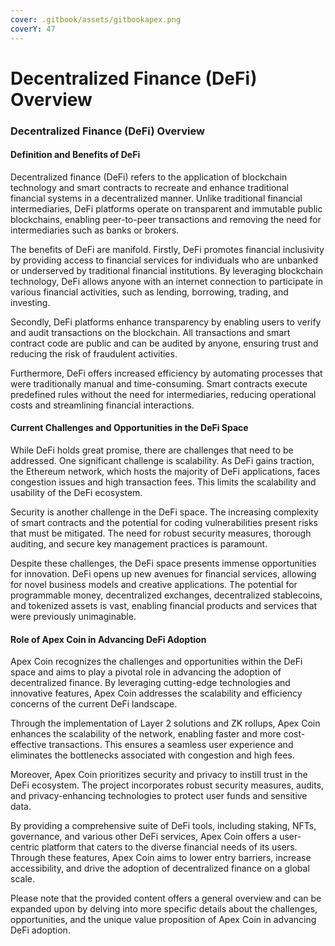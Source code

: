 ```yaml
---
cover: .gitbook/assets/gitbookapex.png
coverY: 47
---
```


# Decentralized Finance (DeFi) Overview

### Decentralized Finance (DeFi) Overview

#### Definition and Benefits of DeFi

Decentralized finance (DeFi) refers to the application of blockchain technology and smart contracts to recreate and enhance traditional financial systems in a decentralized manner. Unlike traditional financial intermediaries, DeFi platforms operate on transparent and immutable public blockchains, enabling peer-to-peer transactions and removing the need for intermediaries such as banks or brokers.

The benefits of DeFi are manifold. Firstly, DeFi promotes financial inclusivity by providing access to financial services for individuals who are unbanked or underserved by traditional financial institutions. By leveraging blockchain technology, DeFi allows anyone with an internet connection to participate in various financial activities, such as lending, borrowing, trading, and investing.

Secondly, DeFi platforms enhance transparency by enabling users to verify and audit transactions on the blockchain. All transactions and smart contract code are public and can be audited by anyone, ensuring trust and reducing the risk of fraudulent activities.

Furthermore, DeFi offers increased efficiency by automating processes that were traditionally manual and time-consuming. Smart contracts execute predefined rules without the need for intermediaries, reducing operational costs and streamlining financial interactions.

#### Current Challenges and Opportunities in the DeFi Space

While DeFi holds great promise, there are challenges that need to be addressed. One significant challenge is scalability. As DeFi gains traction, the Ethereum network, which hosts the majority of DeFi applications, faces congestion issues and high transaction fees. This limits the scalability and usability of the DeFi ecosystem.

Security is another challenge in the DeFi space. The increasing complexity of smart contracts and the potential for coding vulnerabilities present risks that must be mitigated. The need for robust security measures, thorough auditing, and secure key management practices is paramount.

Despite these challenges, the DeFi space presents immense opportunities for innovation. DeFi opens up new avenues for financial services, allowing for novel business models and creative applications. The potential for programmable money, decentralized exchanges, decentralized stablecoins, and tokenized assets is vast, enabling financial products and services that were previously unimaginable.

#### Role of Apex Coin in Advancing DeFi Adoption

Apex Coin recognizes the challenges and opportunities within the DeFi space and aims to play a pivotal role in advancing the adoption of decentralized finance. By leveraging cutting-edge technologies and innovative features, Apex Coin addresses the scalability and efficiency concerns of the current DeFi landscape.

Through the implementation of Layer 2 solutions and ZK rollups, Apex Coin enhances the scalability of the network, enabling faster and more cost-effective transactions. This ensures a seamless user experience and eliminates the bottlenecks associated with congestion and high fees.

Moreover, Apex Coin prioritizes security and privacy to instill trust in the DeFi ecosystem. The project incorporates robust security measures, audits, and privacy-enhancing technologies to protect user funds and sensitive data.

By providing a comprehensive suite of DeFi tools, including staking, NFTs, governance, and various other DeFi services, Apex Coin offers a user-centric platform that caters to the diverse financial needs of its users. Through these features, Apex Coin aims to lower entry barriers, increase accessibility, and drive the adoption of decentralized finance on a global scale.

Please note that the provided content offers a general overview and can be expanded upon by delving into more specific details about the challenges, opportunities, and the unique value proposition of Apex Coin in advancing DeFi adoption.
